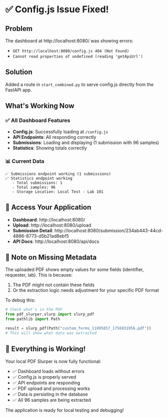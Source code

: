 # ✅ Config.js Issue Fixed!

## Problem
The dashboard at http://localhost:8080/ was showing errors:
- `GET http://localhost:8080/config.js 404 (Not Found)`
- `Cannot read properties of undefined (reading 'getApiUrl')`

## Solution
Added a route in `start_combined.py` to serve config.js directly from the FastAPI app.

## What's Working Now

### ✅ All Dashboard Features
- **Config.js**: Successfully loading at `/config.js`
- **API Endpoints**: All responding correctly
- **Submissions**: Loading and displaying (1 submission with 96 samples)
- **Statistics**: Showing totals correctly

### 📊 Current Data
```
✅ Submissions endpoint working (1 submissions)
✅ Statistics endpoint working
   - Total submissions: 1
   - Total samples: 96
   - Storage Location: Local Test - Lab 101
```

## 🎯 Access Your Application

- **Dashboard**: http://localhost:8080/
- **Upload**: http://localhost:8080/upload  
- **Submission Detail**: http://localhost:8080/submission/234ab443-44cd-4886-8773-d5b21ad8ebf5
- **API Docs**: http://localhost:8080/api/docs

## 📝 Note on Missing Metadata

The uploaded PDF shows empty values for some fields (identifier, requester, lab). This is because:
1. The PDF might not contain these fields
2. Or the extraction logic needs adjustment for your specific PDF format

To debug this:
```python
# Check what's in the PDF
from pdf_slurper.slurp import slurp_pdf
from pathlib import Path

result = slurp_pdf(Path("custom_forms_11095857_1756931956.pdf"))
# This will show what data was extracted
```

## 🚀 Everything is Working!

Your local PDF Slurper is now fully functional:
- ✅ Dashboard loads without errors
- ✅ Config.js is properly served
- ✅ API endpoints are responding
- ✅ PDF upload and processing works
- ✅ Data is persisting in the database
- ✅ All 96 samples are being extracted

The application is ready for local testing and debugging!

